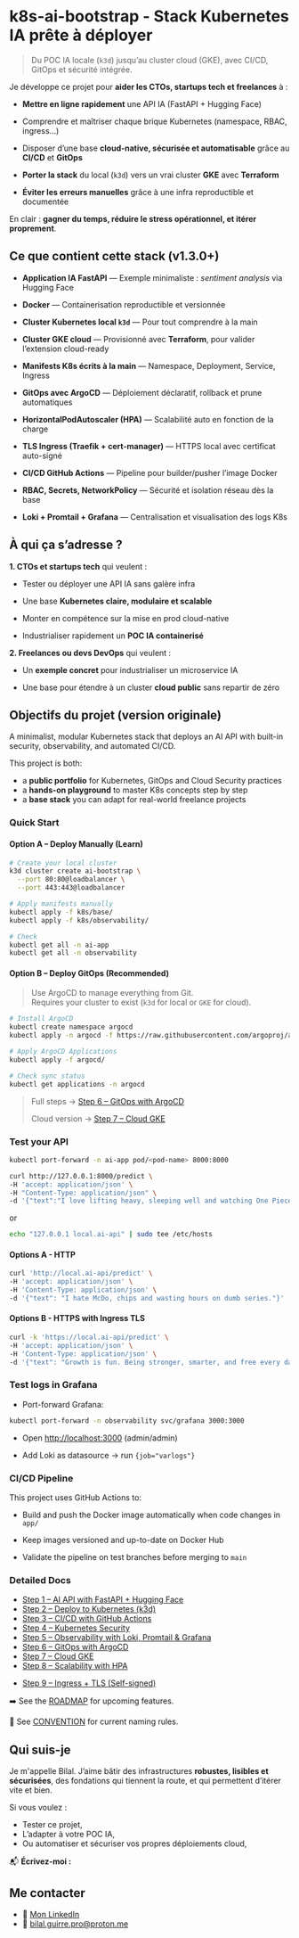 # k8s-ai-bootstrap - Stack Kubernetes IA prête à déployer

> Du POC IA locale (`k3d`) jusqu’au cluster cloud (GKE), avec CI/CD, GitOps et sécurité intégrée.

Je développe ce projet pour **aider les CTOs, startups tech et freelances** à :

- **Mettre en ligne rapidement** une API IA (FastAPI + Hugging Face)
    
- Comprendre et maîtriser chaque brique Kubernetes (namespace, RBAC, ingress…)
    
- Disposer d’une base **cloud-native, sécurisée et automatisable** grâce au **CI/CD** et **GitOps**
    
- **Porter la stack** du local (`k3d`) vers un vrai cluster **GKE** avec **Terraform**
    
- **Éviter les erreurs manuelles** grâce à une infra reproductible et documentée

En clair : **gagner du temps, réduire le stress opérationnel, et itérer proprement**.


## Ce que contient cette stack (v1.3.0+)

- **Application IA FastAPI** — Exemple minimaliste : _sentiment analysis_ via Hugging Face
    
- **Docker** — Containerisation reproductible et versionnée
    
- **Cluster Kubernetes local `k3d`** — Pour tout comprendre à la main
    
- **Cluster GKE cloud** — Provisionné avec **Terraform**, pour valider l’extension cloud-ready
    
- **Manifests K8s écrits à la main** — Namespace, Deployment, Service, Ingress
    
- **GitOps avec ArgoCD** — Déploiement déclaratif, rollback et prune automatiques
    
- **HorizontalPodAutoscaler (HPA)** — Scalabilité auto en fonction de la charge
    
+ **TLS Ingress (Traefik + cert-manager)** — HTTPS local avec certificat auto-signé
    
- **CI/CD GitHub Actions** — Pipeline pour builder/pusher l’image Docker
    
- **RBAC, Secrets, NetworkPolicy** — Sécurité et isolation réseau dès la base
    
- **Loki + Promtail + Grafana** — Centralisation et visualisation des logs K8s


## À qui ça s’adresse ?

**1. CTOs et startups tech** qui veulent :

- Tester ou déployer une API IA sans galère infra
    
- Une base **Kubernetes claire, modulaire et scalable**
    
- Monter en compétence sur la mise en prod cloud-native
    
- Industrialiser rapidement un **POC IA containerisé**

**2. Freelances ou devs DevOps** qui veulent :

- Un **exemple concret** pour industrialiser un microservice IA
    
- Une base pour étendre à un cluster **cloud public** sans repartir de zéro


## Objectifs du projet (version originale)

A minimalist, modular Kubernetes stack that deploys an AI API with built-in security, observability, and automated CI/CD.

This project is both:
- a **public portfolio** for Kubernetes, GitOps and Cloud Security practices
- a **hands-on playground** to master K8s concepts step by step
- a **base stack** you can adapt for real-world freelance projects

### Quick Start

#### Option A – Deploy Manually (Learn)

```bash
# Create your local cluster
k3d cluster create ai-bootstrap \
  --port 80:80@loadbalancer \
  --port 443:443@loadbalancer

# Apply manifests manually
kubectl apply -f k8s/base/
kubectl apply -f k8s/observability/

# Check
kubectl get all -n ai-app
kubectl get all -n observability
```

#### Option B – Deploy GitOps (Recommended)

> Use ArgoCD to manage everything from Git.  
> Requires your cluster to exist (`k3d` for local or `GKE` for cloud).

```bash
# Install ArgoCD
kubectl create namespace argocd
kubectl apply -n argocd -f https://raw.githubusercontent.com/argoproj/argo-cd/stable/manifests/install.yaml

# Apply ArgoCD Applications
kubectl apply -f argocd/

# Check sync status
kubectl get applications -n argocd
```

> Full steps → [Step 6 – GitOps with ArgoCD](docs/06-gitops-argocd.md)
>
> Cloud version → [Step 7 – Cloud GKE](docs/07-cloud-gke.md)

### Test your API

```bash
kubectl port-forward -n ai-app pod/<pod-name> 8000:8000

curl http://127.0.0.1:8000/predict \
-H 'accept: application/json' \
-H "Content-Type: application/json" \
-d '{"text":"I love lifting heavy, sleeping well and watching One Piece."}'
```

or

```bash
echo "127.0.0.1 local.ai-api" | sudo tee /etc/hosts
```

#### Options A - HTTP

```bash
curl 'http://local.ai-api/predict' \
-H 'accept: application/json' \
-H 'Content-Type: application/json' \
-d '{"text": "I hate McDo, chips and wasting hours on dumb series."}'
```

#### Options B - HTTPS with Ingress TLS

```bash
curl -k 'https://local.ai-api/predict' \
-H 'accept: application/json' \
-H 'Content-Type: application/json' \
-d '{"text": "Growth is fun. Being stronger, smarter, and free every day --> that’s the life!"}'
```

### Test logs in Grafana

- Port-forward Grafana:  

```bash
kubectl port-forward -n observability svc/grafana 3000:3000
```

- Open [http://localhost:3000](http://localhost:3000) (admin/admin)

- Add Loki as datasource → run `{job="varlogs"}`

### CI/CD Pipeline

This project uses GitHub Actions to:

- Build and push the Docker image automatically when code changes in `app/`

- Keep images versioned and up-to-date on Docker Hub

- Validate the pipeline on test branches before merging to `main`

### Detailed Docs

- [Step 1 – AI API with FastAPI + Hugging Face](docs/01-ai-api-fastapi.md)
- [Step 2 – Deploy to Kubernetes (k3d)](docs/02-kubernetes-k3d.md)
- [Step 3 – CI/CD with GitHub Actions](docs/03-ci-cd-github-actions.md)
- [Step 4 – Kubernetes Security](docs/04-security-k8s.md)
- [Step 5 – Observability with Loki, Promtail & Grafana](docs/05-observability.md)
- [Step 6 – GitOps with ArgoCD](docs/06-gitops-argocd.md)
- [Step 7 – Cloud GKE](docs/07-cloud-gke.md)
- [Step 8 – Scalability with HPA](docs/08-scalability-hpa.md)
+ [Step 9 – Ingress + TLS (Self-signed)](docs/09-ingress-tls.md)

➡️ See the [ROADMAP](ROADMAP.md) for upcoming features.

📌 See [CONVENTION](CONVENTION.md) for current naming rules.


## Qui suis-je

Je m'appelle Bilal. 
J’aime bâtir des infrastructures **robustes, lisibles et sécurisées**, des fondations qui tiennent la route, et qui permettent d’itérer vite et bien.

Si vous voulez :
- Tester ce projet,
- L’adapter à votre POC IA,
- Ou automatiser et sécuriser vos propres déploiements cloud,

📬 **Écrivez-moi :**
## Me contacter

- 🔗 [Mon LinkedIn](https://www.linkedin.com/in/bilal-guirre-395544221/)
- 📧 bilal.guirre.pro@proton.me
